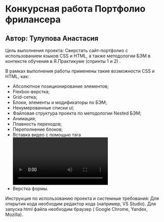 # Конкурсная работа Портфолио фрилансера
## Автор: Тулупова Анастасия


Цель выполнения проекта:
Сверстать сайт-портфолио с использованием языков CSS и HTML, а также методологии БЭМ в контексте обучения в Я.Практикуме (спринты 1 и 2) .

В рамках выполнения работы применены такие возможности CSS и HTML, как:
* Абсолютное позиционирование элементов;
* Flexbox-верстка;
* Grid-сетка;
* Блоки, элементы и модификаторы по БЭМ;
* Ненумерованные списки ul;
* Файловая структура проекта по методологии Nested БЭМ;
* Анимация;
* Плавность переходов;
* Переполнение блоков;
* Вставка видео с помощью тэга <video>;
* Верстка формы.

Инструкция по использованию проекта и системные требования:
Для открытия кода необходим редактор кода (например, VS Studio).
Для запуска html файла необходим браузер ( Google Chrome, Yandex, Mozilla).
